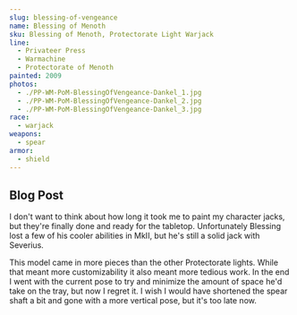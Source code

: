 ```yaml
---
slug: blessing-of-vengeance
name: Blessing of Menoth
sku: Blessing of Menoth, Protectorate Light Warjack
line:
  - Privateer Press
  - Warmachine
  - Protectorate of Menoth
painted: 2009
photos:
  - ./PP-WM-PoM-BlessingOfVengeance-Dankel_1.jpg
  - ./PP-WM-PoM-BlessingOfVengeance-Dankel_2.jpg
  - ./PP-WM-PoM-BlessingOfVengeance-Dankel_3.jpg
race:
  - warjack
weapons:
  - spear
armor:
  - shield
---
```


## Blog Post

I don't want to think about how long it took me to paint my character jacks, but they're finally done and ready for the tabletop. Unfortunately Blessing lost a few of his cooler abilities in MkII, but he's still a solid jack with Severius.

This model came in more pieces than the other Protectorate lights. While that meant more customizability it also meant more tedious work. In the end I went with the current pose to try and minimize the amount of space he'd take on the tray, but now I regret it. I wish I would have shortened the spear shaft a bit and gone with a more vertical pose, but it's too late now.
